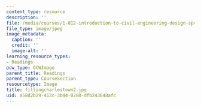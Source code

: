 ```yaml
---
content_type: resource
description: ''
file: /media/courses/1-012-introduction-to-civil-engineering-design-spring-2002/a58d2b29413c3b440288dfb243648afc_fillingcharlestown2.jpg
file_type: image/jpeg
image_metadata:
  caption: ''
  credit: ''
  image-alt: ''
learning_resource_types:
- Readings
ocw_type: OCWImage
parent_title: Readings
parent_type: CourseSection
resourcetype: Image
title: fillingcharlestown2.jpg
uid: a58d2b29-413c-3b44-0288-dfb243648afc
---
```

